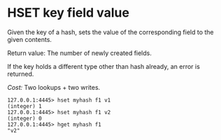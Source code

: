 # HSET key field value

Given the key of a hash, sets the value of the corresponding field to the given
contents.

Return value: The number of newly created fields.

If the key holds a different type other than hash already, an error is returned.

*Cost:* Two lookups + two writes.

```
127.0.0.1:4445> hset myhash f1 v1
(integer) 1
127.0.0.1:4445> hset myhash f1 v2
(integer) 0
127.0.0.1:4445> hget myhash f1
"v2"
```
